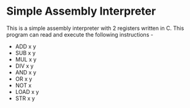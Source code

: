 # Simple Assembly Interpreter

This is a simple assembly interpreter with 2 registers written in C.
This program can read and execute the following instructions -

-   ADD x y
-   SUB x y
-   MUL x y
-   DIV x y
-   AND x y
-   OR x y
-   NOT x
-   LOAD x y
-   STR x y
